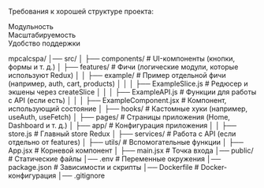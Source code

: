 Требования к хорошей структуре проекта:  

Модульность    
Масштабируемость  
Удобство поддержки   
  
  
mpcalcspa/
│── src/
│   ├── components/                     # UI-компоненты (кнопки, формы и т. д.)
│   ├── features/                       # Фичи (логические модули, которые используют Redux)
│   │   ├── example/                    # Пример отдельной фичи (например, auth, cart, products)
│   │   │   ├── ExampleSlice.js         # Редюсер и экшены через createSlice
│   │   │   ├── ExampleAPI.js           # Функции для работы с API (если есть)
│   │   │   ├── ExampleComponent.jsx    # Компонент, использующий состояние
│   ├── hooks/                          # Кастомные хуки (например, useAuth, useFetch)
│   ├── pages/                          # Страницы приложения (Home, Dashboard и т. д.)
│   ├── app/                            # Конфигурация приложения
│   │   ├── store.js                    # Главный store Redux
│   ├── services/                       # Работа с API (если отдельно от features)
│   ├── utils/                          # Вспомогательные функции
│   ├── App.jsx                         # Корневой компонент
│   ├── main.jsx                        # Точка входа
│── public/                             # Статические файлы
│── .env                                # Переменные окружения
│── package.json                        # Зависимости и скрипты
│── Dockerfile                          # Docker-конфигурация
│── .gitignore
